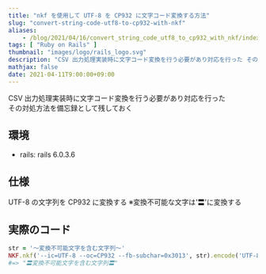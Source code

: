 ```yaml
---
title: "nkf を使用して UTF-8 を CP932 に文字コード変換する方法"
slug: "convert-string-code-utf8-to-cp932-with-nkf"
aliases:
    - /blog/2021/04/16/convert_string_code_utf8_to_cp932_with_nkf/index.html
tags: [ "Ruby on Rails" ]
thumbnail: "images/logo/rails_logo.svg"
description: "CSV 出力処理実装時に文字コード変換を行う必要があり対応を行った その対処方法を備忘録として残しておく"
mathjax: false
date: 2021-04-11T9:00:00+09:00
---
```


CSV 出力処理実装時に文字コード変換を行う必要があり対応を行った  
その対処方法を備忘録として残しておく

## 環境

* rails: rails 6.0.3.6

## 仕様

UTF-8 の文字列を CP932 に変換する ※変換不可能な文字は'〓'に変換する

## 実際のコード

```rb
str = '〜変換不可能文字を含む文字列〜'
NKF.nkf('--ic=UTF-8 --oc=CP932 --fb-subchar=0x3013', str).encode('UTF-8', 'CP932')
#=> "〓変換不可能文字を含む文字列〓"
```
